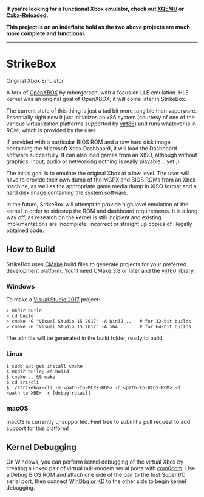 **If you're looking for a functional Xbox emulator, check out [XQEMU](http://xqemu.com/)
or [Cxbx-Reloaded](https://github.com/Cxbx-Reloaded/Cxbx-Reloaded).**

**This project is on an indefinite hold as the two above projects are much more
complete and functional.**

---

# StrikeBox
Original Xbox Emulator

A fork of [OpenXBOX](https://github.com/mborgerson/OpenXBOX) by mborgerson,
with a focus on LLE emulation. HLE kernel was an original goal of OpenXBOX; it
will come later in StrikeBox.

The current state of this thing is just a tad bit more tangible than vaporware.
Essentially right now it just initializes an x86 system (courtesy of one of the
various virtualization platforms supported by
[virt86](https://github.com/StrikerX3/virt86)) and runs whatever is in ROM,
which is provided by the user.

If provided with a particular BIOS ROM and a raw hard disk image containing the
Microsoft Xbox Dashboard, it will load the Dashboard software succesfully. It
can also load games from an XISO, although without graphics, input, audio or
networking nothing is really playable... yet ;)

The initial goal is to emulate the original Xbox at a low level. The user will
have to provide their own dump of the MCPX and BIOS ROMs from an Xbox machine,
as well as the appropriate game media dump in XISO format and a hard disk image
containing the system software.

In the future, StrikeBox will attempt to provide high level emulation of the
kernel in order to sidestep the ROM and dashboard requirements. It is a long
way off, as research on the kernel is still incipient and existing
implementations are incomplete, incorrect or straight up copies of illegally
obtained code.

## How to Build

StrikeBox uses [CMake](https://cmake.org/) build files to generate projects for
your preferred development platform. You'll need CMake 3.8 or later and the
[virt86](https://github.com/StrikerX3/virt86) library.

### Windows

To make a [Visual Studio 2017](https://www.visualstudio.com/downloads/)
project:

```
> mkdir build
> cd build
> cmake -G "Visual Studio 15 2017" -A Win32 ..   # for 32-bit builds
> cmake -G "Visual Studio 15 2017" -A x64 ..     # for 64-bit builds
```
The .sln file will be generated in the build folder, ready to build.

### Linux

```
$ sudo apt-get install cmake
$ mkdir build; cd build
$ cmake .. && make
$ cd src/cli
$ ./strikebox-cli -m <path-to-MCPX-ROM> -b <path-to-BIOS-ROM> -d <path-to-XBE> -r [debug|retail]
```

### macOS

macOS is currently unsupported. Feel free to submit a pull request to add
support for this platform!

## Kernel Debugging

On Windows, you can perform kernel debugging of the virtual Xbox by creating a
linked pair of virtual null-modem serial ports with [com0com](http://com0com.sourceforge.net/).
Use a Debug BIOS ROM and attach one side of the pair to the first Super I/O
serial port, then connect [WinDbg or KD](https://docs.microsoft.com/en-us/windows-hardware/drivers/debugger/)
to the other side to begin kernel debugging.
